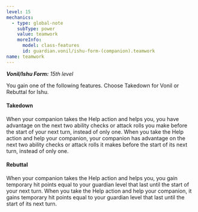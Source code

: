 ```yaml
---
level: 15
mechanics:
  - type: global-note
    subType: power
    value: teamwork
    moreInfo:
      model: class-features
      id: guardian.vonil/ishu-form-(companion).teamwork
name: teamwork
---
```

_**Vonil/Ishu Form:** 15th level_
You gain one of the following features. Choose Takedown for Vonil or Rebuttal for Ishu.
#### Takedown
When your companion takes the Help action and helps you, you have advantage on the next two ability checks or attack rolls you make before the start of your next turn, instead of only one. When you take the Help action and help your companion, your companion has advantage on the next two ability checks or attack rolls it makes before the start of its next turn, instead of only one.
#### Rebuttal
When your companion takes the Help action and helps you, you gain temporary hit points equal to your guardian level that last until the start of your next turn. When you take the Help action and help your companion, it gains temporary hit points equal to your guardian level that last until the start of its next turn. 
